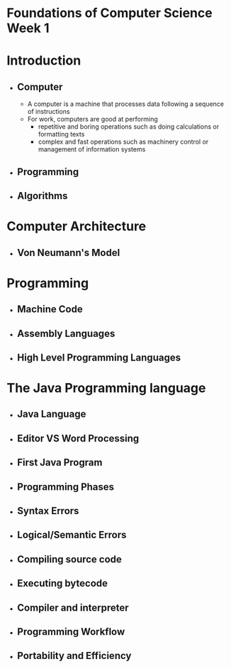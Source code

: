 # Foundations of Computer Science Week 1

# Introduction
- ## Computer
  - A computer is a machine that processes data following a sequence of instructions
  - For work, computers are good at performing
    - repetitive and boring operations such as doing calculations or formatting texts
    - complex and fast operations such as machinery control or management of information systems
- ## Programming
- ## Algorithms

# Computer Architecture
- ## Von Neumann's Model

# Programming
- ## Machine Code
- ## Assembly Languages
- ## High Level Programming Languages


# The Java Programming language
- ## Java Language
- ## Editor VS Word Processing
- ## First Java Program
- ## Programming Phases
- ## Syntax Errors
- ## Logical/Semantic Errors
- ## Compiling source code
- ## Executing bytecode
- ## Compiler and interpreter
- ## Programming Workflow
- ## Portability and Efficiency
